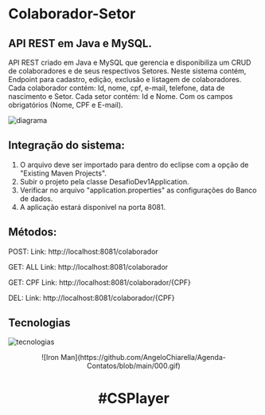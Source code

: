 # Colaborador-Setor

## API REST em Java e MySQL.
  API REST criado em Java e MySQL que gerencia e disponibiliza um CRUD de colaboradores e de seus respectivos Setores. 
Neste sistema contém, Endpoint para cadastro, edição, exclusão e listagem de colaboradores. 
Cada colaborador contém: Id, nome, cpf, e-mail, telefone, data de nascimento e Setor.
Cada setor contém: Id e Nome.
Com os campos obrigatórios (Nome, CPF e E-mail).

![diagrama](https://user-images.githubusercontent.com/82176039/200175708-73dc7b24-b050-4976-9e1c-ef344dcc815a.jpg)


## Integração do sistema:
1. O arquivo deve ser importado para dentro do eclipse com a opção de "Existing Maven Projects".
2. Subir o projeto pela classe DesafioDev1Application.
3. Verificar no arquivo "application.properties" as configurações do Banco de dados.
4. A aplicação estará disponível na porta 8081.

## Métodos:
POST: 
  Link: http://localhost:8081/colaborador

GET: ALL
  Link: http://localhost:8081/colaborador
  
GET: CPF
  Link: http://localhost:8081/colaborador/{CPF}

DEL: 
  Link: http://localhost:8081/colaborador/{CPF}
  

 ## Tecnologias
![tecnologias](https://user-images.githubusercontent.com/82176039/200175684-d4bec1c6-d41f-4a94-82d8-90b660477c4c.png) 

  <div align="center">
![Iron Man](https://github.com/AngeloChiarella/Agenda-Contatos/blob/main/000.gif)
  <h1>  #CSPlayer</h1
  </div>
